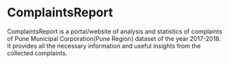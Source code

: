 ﻿# ComplaintsReport
ComplaintsReport is a portal/website of analysis and statistics of complaints of Pune Municipal Corporation(Pune Region) dataset of the year 2017-2018. It provides all the necessary information and useful insights from the collected complaints.

